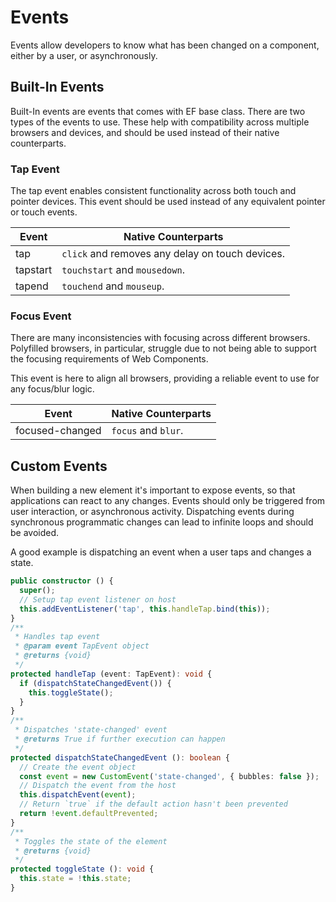 <!--
title: Events
location: ./custom-components/events
type: page
layout: default
-->



# Events

Events allow developers to know what has been changed on a component, either by a user, or asynchronously.

## Built-In Events

Built-In events are events that comes with EF base class. There are two types of the events to use. These help with compatibility across multiple browsers and devices, and should be used instead of their native counterparts.

### Tap Event

The tap event enables consistent functionality across both touch and pointer devices. This event should be used instead of any equivalent pointer or touch events.

| Event    | Native Counterparts                             |
| -------- | ----------------------------------------------- |
| tap      | `click` and removes any delay on touch devices. |
| tapstart | `touchstart` and `mousedown`.                   |
| tapend   | `touchend` and `mouseup`.                       |

### Focus Event

There are many inconsistencies with focusing across different browsers. Polyfilled browsers, in particular, struggle due to not being able to support the focusing requirements of Web Components.

This event is here to align all browsers, providing a reliable event to use for any focus/blur logic.

| Event           | Native Counterparts |
| --------------- | ------------------- |
| focused-changed | `focus` and `blur`. |

## Custom Events

When building a new element it's important to expose events, so that applications can react to any changes. Events should only be triggered from user interaction, or asynchronous activity. Dispatching events during synchronous programmatic changes can lead to infinite loops and should be avoided.

A good example is dispatching an event when a user taps and changes a state.

```ts
public constructor () {
  super();
  // Setup tap event listener on host
  this.addEventListener('tap', this.handleTap.bind(this));
}
/**
 * Handles tap event
 * @param event TapEvent object
 * @returns {void}
 */
protected handleTap (event: TapEvent): void {
  if (dispatchStateChangedEvent()) {
    this.toggleState();
  }
}
/**
 * Dispatches 'state-changed' event
 * @returns True if further execution can happen
 */
protected dispatchStateChangedEvent (): boolean {
  // Create the event object
  const event = new CustomEvent('state-changed', { bubbles: false });
  // Dispatch the event from the host
  this.dispatchEvent(event);
  // Return `true` if the default action hasn't been prevented
  return !event.defaultPrevented;
}
/**
 * Toggles the state of the element
 * @returns {void}
 */
protected toggleState (): void {
  this.state = !this.state;
}
```
